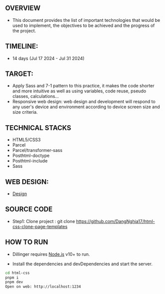 ## OVERVIEW

- This document provides the list of important technologies that would be used to implement, the objectives to be achieved and the progress of the project.

## TIMELINE:

- 14 days (Jul 17 2024 - Jul 31 2024)

## TARGET:

- Apply Sass and 7-1 pattern to this practice, it makes the code shorter and more intuitive as well as using variables, code reuse, pseudo classes, calculations...
- Responsive web design: web design and development will respond to any user's device and environment according to device screen size and size criteria.

## TECHNICAL STACKS

- HTML5/CSS3
- Parcel
- Parcel/transformer-sass
- Posthtml-doctype
- Posthtml-include
- Sass

## WEB DESIGN:

- [Design](https://www.figma.com/design/JhGap6vIL5l8t4hz5OF6sz/Hofmann-UI-Kit---Page-Templates-(Copy)-(Copy)?node-id=0-663&t=PJjMjng9EnlNYVfl-0)

## SOURCE CODE

- Step1: Clone project : git clone https://github.com/DangNghia17/html-css-clone-page-templates

## HOW TO RUN

- Dillinger requires [Node.js](https://nodejs.org/) v10+ to run.

- Install the dependencies and devDependencies and start the server.

```sh
cd html-css
pnpm i
pnpm dev
Open on web: http://localhost:1234
```